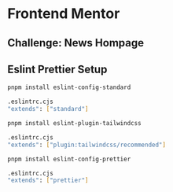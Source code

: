 # Frontend Mentor

## Challenge: News Hompage

## Eslint Prettier Setup

```bash
pnpm install eslint-config-standard

.eslintrc.cjs
"extends": ["standard"]
```

```bash
pnpm install eslint-plugin-tailwindcss

.eslintrc.cjs
"extends": ["plugin:tailwindcss/recommended"]
```

```bash
pnpm install eslint-config-prettier

.eslintrc.cjs
"extends": ["prettier"]
```
